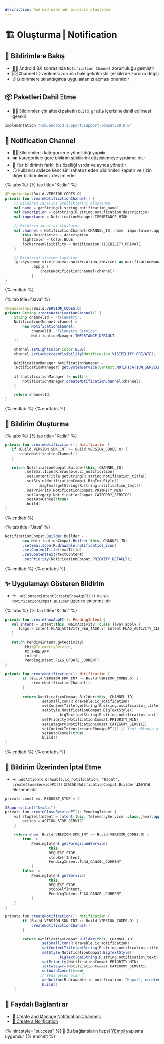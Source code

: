 ```yaml
---
description: Android üzerinde bildirim oluşturma
---
```


# 🏗️ Oluşturma \| Notification

## 👀 Bildirimlere Bakış

* 👮‍♂️ Android 8.0 sonrasında `Notification Channel` zorunluluğu gelmiştir
* 🆔 Channel ID verilmesi zorunlu hale getirilmiştir \(eskilerde zorunlu değil\)
* ☝ Bildirimlere tıklandığında uygulamanızı açması önemlidir

## 📦 Paketleri Dahil Etme

* 👮‍♂️ Bildirimler için alttaki paketin `build.gradle` içerisine dahil edilmesi gerekir

```groovy
implementation "com.android.support:support-compat:28.0.0"
```

## 📢 Notification Channel

* 👨‍💼 Bildirimlerin kategorilerle  yönetildiği yapıdır
* 👪 Kategorilere göre bildirim şekillerini düzenlemeye yardımcı olur
* 🚀 Her bildirimin farklı biz özelliği vardır ve ayrıca yönetilir
* 😏 Kullanıcı sadece kendisini rahatsız eden bildirimleri kapatır ve sizin diğer bildirimleriniz devam eder

{% tabs %}
{% tab title="Kotlin" %}
```kotlin
@RequiresApi(Build.VERSION_CODES.O)
private fun createNotificationChannel() {
	// Bildirim kanalını özelliklerini oluşturma
	val name = getString(R.string.notification_name)
	val description = getString(R.string.notification_description)
	val importance = NotificationManager.IMPORTANCE_HIGH
	
	// Bildirim kanalını oluşturma
	val channel = NotificationChannel(CHANNEL_ID, name, importance).apply {
		this.description = description
		lightColor = Color.BLUE
		lockscreenVisibility = Notification.VISIBILITY_PRIVATE
	}

	// Bildirimi sisteme kaydetme
	(getSystemService(Context.NOTIFICATION_SERVICE) as NotificationManager)
			.apply {
				createNotificationChannel(channel)
			}
}
```
{% endtab %}

{% tab title="Java" %}
```java
@RequiresApi(Build.VERSION_CODES.O)
private String createNotificationChannel() {
    String channelId = "telemetry";
    NotificationChannel channel = 
        new NotificationChannel(
            channelId, "Telemetry Service", 
            NotificationManager.IMPORTANCE_DEFAULT
    );
    
    channel.setLightColor(Color.BLUE);
    channel.setLockscreenVisibility(Notification.VISIBILITY_PRIVATE);
    
    NotificationManager notificationManager = 
    (NotificationManager) getSystemService(Context.NOTIFICATION_SERVICE);
    
    if (notificationManager != null) {
        notificationManager.createNotificationChannel(channel);
    }

    return channelId;
}
```
{% endtab %}
{% endtabs %}

## 🔔 Bildirim Oluşturma

{% tabs %}
{% tab title="Kotlin" %}
```kotlin
private fun createNotification(): Notification {
   if (Build.VERSION.SDK_INT >= Build.VERSION_CODES.O) {
      createNotificationChannel()
   }

   return NotificationCompat.Builder(this, CHANNEL_ID)
         .setSmallIcon(R.drawable.ic_notification)
         .setContentTitle(getString(R.string.notification_title))
         .setStyle(NotificationCompat.BigTextStyle()
               .bigText(getString(R.string.notification_text)))
         .setPriority(NotificationCompat.PRIORITY_MIN)
         .setCategory(NotificationCompat.CATEGORY_SERVICE)
         .setAutoCancel(true)
         .build()
}
```
{% endtab %}

{% tab title="Java" %}
```java
NotificationCompat.Builder builder = 
        new NotificationCompat.Builder(this, CHANNEL_ID)
        .setSmallIcon(R.drawable.notification_icon)
        .setContentTitle(textTitle)
        .setContentText(textContent)
        .setPriority(NotificationCompat.PRIORITY_DEFAULT);
```
{% endtab %}
{% endtabs %}

## ✨ Uygulamayı Gösteren Bildirim

* ➕ `.setContentIntent(createShowAppPI())` olarak `NotificationCompat.Builder` üzerine eklenmelidir

{% tabs %}
{% tab title="Kotlin" %}
```kotlin
private fun createShowAppPI(): PendingIntent {
   val intent = Intent(this, MainActivity::class.java).apply {
      flags = Intent.FLAG_ACTIVITY_NEW_TASK or Intent.FLAG_ACTIVITY_CLEAR_TASK
   }

   return PendingIntent.getActivity(
         this@TelemetryService,
         PI_SHOW_APP,
         intent,
         PendingIntent.FLAG_UPDATE_CURRENT)
}

private fun createNotification(): Notification {
		if (Build.VERSION.SDK_INT >= Build.VERSION_CODES.O) {
			createNotificationChannel()
		}
		
		return NotificationCompat.Builder(this, CHANNEL_ID)
				.setSmallIcon(R.drawable.ic_notification)
				.setContentTitle(getString(R.string.notification_title))
				.setStyle(NotificationCompat.BigTextStyle()
						.bigText(getString(R.string.notification_text)))
				.setPriority(NotificationCompat.PRIORITY_MIN)
				.setCategory(NotificationCompat.CATEGORY_SERVICE)
				.setContentIntent(createShowAppPI()) // Yeni eklenen alan
				.setAutoCancel(true)
				.build()
}
```
{% endtab %}
{% endtabs %}

## 🚫 Bildirim Üzerinden İptal Etme

* ➕ `.addAction(R.drawable.ic_notification, "Kapat", createCloseServicePI())` olarak `NotificationCompat.Builder` üzerine eklenmelidir

```groovy
private const val REQUEST_STOP = 2

@SuppressLint("NewApi")
private fun createCloseServicePI(): PendingIntent {
	val stopSelfIntent = Intent(this, TelemetryService::class.java).apply {
		action = ACTION_STOP_SERVICE
	}

	return when (Build.VERSION.SDK_INT >= Build.VERSION_CODES.O) {
		true ->
			PendingIntent.getForegroundService(
					this,
					REQUEST_STOP,
					stopSelfIntent,
					PendingIntent.FLAG_CANCEL_CURRENT
			)
		false ->
			PendingIntent.getService(
					this,
					REQUEST_STOP,
					stopSelfIntent,
					PendingIntent.FLAG_CANCEL_CURRENT
			)
	}
}

private fun createNotification(): Notification {
		if (Build.VERSION.SDK_INT >= Build.VERSION_CODES.O) {
			createNotificationChannel()
		}

		return NotificationCompat.Builder(this, CHANNEL_ID)
				.setSmallIcon(R.drawable.ic_notification)
				.setContentTitle(getString(R.string.notification_title))
				.setStyle(NotificationCompat.BigTextStyle()
						.bigText(getString(R.string.notification_text)))
				.setPriority(NotificationCompat.PRIORITY_MIN)
				.setCategory(NotificationCompat.CATEGORY_SERVICE)
				.setAutoCancel(true)
				// Yeni gelen alan 👇
				.addAction(R.drawable.ic_notification, "Kapat", createCloseServicePI())
				.build()
	}
```

## 🔗 Faydalı Bağlantılar

* [📖 Create and Manage Notification Channels](https://developer.android.com/training/notify-user/channels)
* [📖 Create a Notification](https://developer.android.com/training/notify-user/build-notification)

{% hint style="success" %}
🚀 Bu bağlantıların hepsi [YEmoji](https://emoji.yemreak.com/kullanim/baglantilar) yapısına uygundur
{% endhint %}

